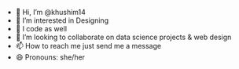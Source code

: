 - 👋 Hi, I’m @khushim14
- 👀 I’m interested in Designing
- 🌱 I code as well
- 💞️ I’m looking to collaborate on data science projects & web design
- 📫 How to reach me just send me a message
- 😄 Pronouns: she/her


<!---
khushim14/khushim14 is a ✨ special ✨ repository because its `README.md` (this file) appears on your GitHub profile.
You can click the Preview link to take a look at your changes.
--->
